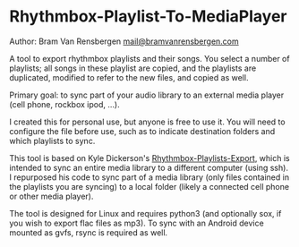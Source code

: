Rhythmbox-Playlist-To-MediaPlayer
==========================
Author: Bram Van Rensbergen <mail@bramvanrensbergen.com>

A tool to export rhythmbox playlists and their songs. 
You select a number of playlists; all songs in these playlist are copied, and the playlists are duplicated, modified to refer to the new files, and copied as well.

Primary goal: to sync part of your audio library to an external media player (cell phone, rockbox ipod, ...).

I created this for personal use, but anyone is free to use it. You will need to configure the file before use, such as to indicate destination folders and which playlists to sync.

This tool is based on Kyle Dickerson's <a href = "https://github.com/kdickerson/Rhythmbox-Playlists-Export">Rhythmbox-Playlists-Export</a>, 
which is intended to sync an entire media library to a different computer (using ssh). I repurposed his code to sync part of a media library (only files contained in the playlists
you are syncing) to a local folder (likely a connected cell phone or other media player).

The tool is designed for Linux and requires python3 (and optionally sox, if you wish to export flac files as mp3). To sync with an Android device mounted as gvfs, rsync is required as well.
